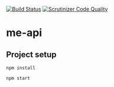 [![Build Status](https://scrutinizer-ci.com/g/alfs18/jsramverk-me-api/badges/build.png?b=master)](https://scrutinizer-ci.com/g/alfs18/jsramverk-me-api/build-status/master)
[![Scrutinizer Code Quality](https://scrutinizer-ci.com/g/alfs18/jsramverk-me-api/badges/quality-score.png?b=master)](https://scrutinizer-ci.com/g/alfs18/jsramverk-me-api/?branch=master)

# me-api

## Project setup
```
npm install
```

```
npm start
```
